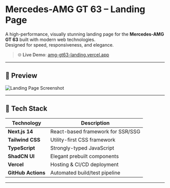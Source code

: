 # Mercedes-AMG GT 63 – Landing Page

A high-performance, visually stunning landing page for the **Mercedes-AMG GT 63** built with modern web technologies.  
Designed for speed, responsiveness, and elegance.

> 🌐 **Live Demo**: [amg-gt63-landing.vercel.app](https://amg-gt63-landing.vercel.app)

---

## 📸 Preview

![Landing Page Screenshot](./screenshot.png)

---

## 🚀 Tech Stack

| Technology     | Description                      |
|----------------|----------------------------------|
| **Next.js 14** | React-based framework for SSR/SSG|
| **Tailwind CSS** | Utility-first CSS framework   |
| **TypeScript** | Strongly-typed JavaScript        |
| **ShadCN UI**  | Elegant prebuilt components      |
| **Vercel**     | Hosting & CI/CD deployment       |
| **GitHub Actions** | Automated build/test pipeline|

---

